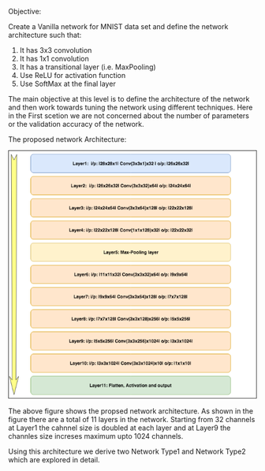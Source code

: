 Objective:

Create a Vanilla network for MNIST data set and define the network architecture such that:
1. It has 3x3 convolution
2. It has 1x1 convolution
3. It has a transitional layer (i.e. MaxPooling)
4. Use ReLU for activation function
5. Use SoftMax at the final layer

The main objective at this level is to define the architecture of the network and then work towards tuning the network using different techniques. Here in the First scetion we are not concerned about the number of parameters or the validation accuracy of the network.

The proposed network Architecture:

![Basic Archtecture](https://github.com/rashidmeras/rashidmeras.github.io/blob/master/images/eva/S4_Proposal1_Fig1.png)

The above figure shows the propsed network architecture. As shown in the figure there are a total of 11 layers in the network. Starting from 32 channels at Layer1 the cahnnel size is doubled at each layer and at Layer9 the channles size increses maximum upto 1024 channels.

Using this architecture we derive two Network Type1 and Network Type2 which are explored in detail.
